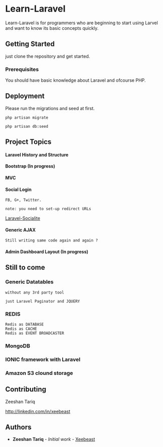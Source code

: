 # Learn-Laravel

Learn-Laravel is for programmers who are beginning to start using Larvel and want to know its basic concepts quickly.

## Getting Started

just clone the repository and get started.

### Prerequisites

You should have basic knowledge about Laravel and ofcourse PHP.

## Deployment

Please run the migrations and seed at first.

	php artisan migrate

	php artisan db:seed


## Project Topics

#### Laravel History and Structure
#### Bootstrap (In progress)
#### MVC
#### Social Login 
	
	FB, G+, Twitter.

	note: you need to set-up redirect URLs

<a href='https://github.com/laravel/socialite#configuration'> Laravel-Socialite  </a> 

#### Generic AJAX
	
	Still writing same code again and again ?

#### Admin Dashboard Layout (In progress)

## Still to come

### Generic Datatables
	
	without any 3rd party tool

	just Laravel Paginator and JQUERY

### REDIS

	Redis as DATABASE
	Redis as CACHE
	Redis as EVENT BROADCASTER

### MongoDB

### IONIC framework with Laravel

### Amazon S3 clound storage

##

## Contributing

Zeeshan Tariq

http://linkedin.com/in/xeebeast


## Authors

* **Zeeshan Tariq** - *Initial work* - [Xeebeast](https://github.com/Xeebeast)
